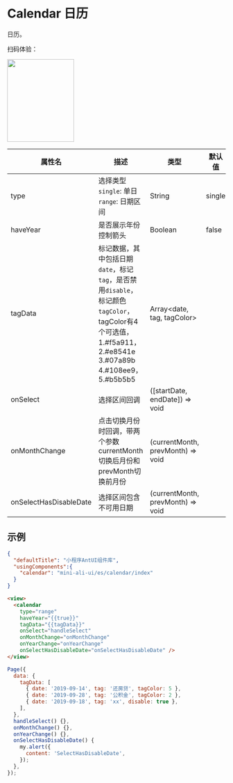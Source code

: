 # Calendar 日历

日历。

扫码体验：

<img src="https://gw.alipayobjects.com/zos/rmsportal/DFLnQbhXIrEgpCAIIBOv.jpeg" width="154" height="190" />


| 属性名 | 描述 | 类型 | 默认值 | 必选 |
| ---- | ---- | ---- | ---- | ---- |
| type | 选择类型 `single`: 单日 `range`: 日期区间 | String | single | false
| haveYear | 是否展示年份控制箭头 | Boolean | false | false
| tagData | 标记数据，其中包括日期`date`，标记`tag`，是否禁用`disable`，标记颜色`tagColor`，tagColor有4个可选值，1.#f5a911，2.#e8541e 3.#07a89b 4.#108ee9，5.#b5b5b5 | Array<date, tag, tagColor> | | false
| onSelect | 选择区间回调 | ([startDate, endDate]) => void | | false
| onMonthChange | 点击切换月份时回调，带两个参数currentMonth切换后月份和prevMonth切换前月份 | (currentMonth, prevMonth) => void | | false |
| onSelectHasDisableDate | 选择区间包含不可用日期 | (currentMonth, prevMonth) => void | | false |

## 示例

```json
{
  "defaultTitle": "小程序AntUI组件库",
  "usingComponents":{
    "calendar": "mini-ali-ui/es/calendar/index"
  }
}
```

```html
<view>
  <calendar
    type="range"
    haveYear="{{true}}"
    tagData="{{tagData}}"
    onSelect="handleSelect"
    onMonthChange="onMonthChange"
    onYearChange="onYearChange"
    onSelectHasDisableDate="onSelectHasDisableDate" />
</view>
```

```javascript
Page({
  data: {
    tagData: [
      { date: '2019-09-14', tag: '还房贷', tagColor: 5 },
      { date: '2019-09-28', tag: '公积金', tagColor: 2 },
      { date: '2019-09-18', tag: 'xx', disable: true },
    ],
  },
  handleSelect() {},
  onMonthChange() {},
  onYearChange() {},
  onSelectHasDisableDate() {
    my.alert({
      content: 'SelectHasDisableDate',
    });
  },
});
```